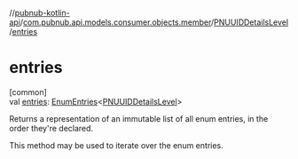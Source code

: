 //[pubnub-kotlin-api](../../../index.md)/[com.pubnub.api.models.consumer.objects.member](../index.md)/[PNUUIDDetailsLevel](index.md)/[entries](entries.md)

# entries

[common]\
val [entries](entries.md): [EnumEntries](https://kotlinlang.org/api/latest/jvm/stdlib/kotlin-stdlib/kotlin.enums/-enum-entries/index.html)&lt;[PNUUIDDetailsLevel](index.md)&gt;

Returns a representation of an immutable list of all enum entries, in the order they're declared.

This method may be used to iterate over the enum entries.
